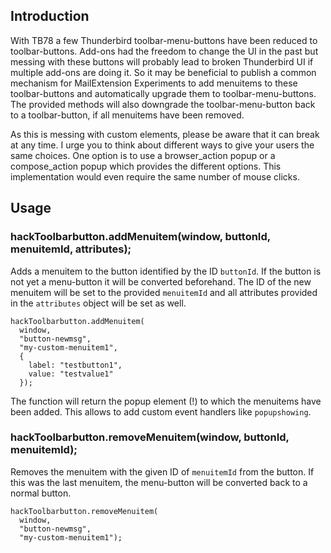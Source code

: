 ## Introduction

With TB78 a few Thunderbird toolbar-menu-buttons have been reduced to toolbar-buttons. Add-ons had the freedom to change the UI in the past but messing with these buttons will probably lead to broken Thunderbird UI if multiple add-ons are doing it. So it may be beneficial to publish a common mechanism for MailExtension Experiments to add menuitems to these toolbar-buttons and automatically upgrade them to toolbar-menu-buttons. The provided methods will also downgrade the toolbar-menu-button back to a toolbar-button, if all menuitems have been removed.

As this is messing with custom elements, please be aware that it can break at any time. I urge you to think about different ways to give your users the same choices. One option is to use a browser_action popup or a compose_action popup which provides the different options. This implementation would even require the same number of mouse clicks.

## Usage

### hackToolbarbutton.addMenuitem(window, buttonId, menuitemId, attributes);

Adds a menuitem to the button identified by the ID `buttonId`. If the button is not yet a menu-button it will be converted beforehand.
The ID of the new menuitem will be set to the provided `menuitemId` and all attributes provided in the `attributes` object will be set as well.

```
hackToolbarbutton.addMenuitem(
  window,
  "button-newmsg",
  "my-custom-menuitem1",
  {
    label: "testbutton1",
    value: "testvalue1"
  });
```

The function will return the popup element (!) to which the menuitems have been added. This allows to add custom event handlers like `popupshowing`.

### hackToolbarbutton.removeMenuitem(window, buttonId, menuitemId);

Removes the menuitem with the given ID of `menuitemId` from the button. If this was the last menuitem, the menu-button will be converted back to a normal button.

```
hackToolbarbutton.removeMenuitem(
  window,
  "button-newmsg",
  "my-custom-menuitem1");
```

